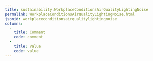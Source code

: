 ```yaml
---
title: sustainability:WorkplaceConditionsAirQualityLightingNoise
permalink: WorkplaceConditionsAirQualityLightingNoise.html
jsonid: workplaceconditionsairqualitylightingnoise
columns:
  - 
    title: Comment
    code: comment
  - 
    title: Value
    code: value
---
```

